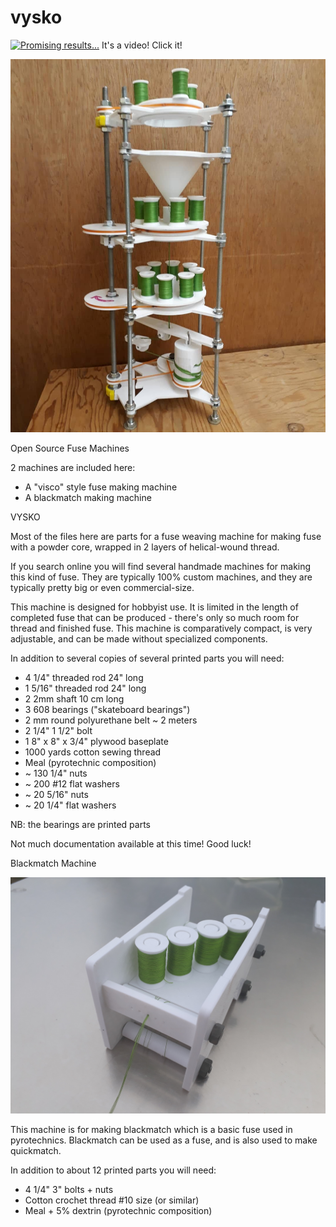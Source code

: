# vysko
[![Promising results...](https://img.youtube.com/vi/EKHszj4jTb0/0.jpg)](https://www.youtube.com/watch?v=EKHszj4jTb0) It's a video!  Click it!

![Vysko Version 1](https://github.com/jesseparker/vysko/blob/master/img/vysko.jpg?raw=true)

Open Source Fuse Machines

2 machines are included here:

- A "visco" style fuse making machine
- A blackmatch making machine

VYSKO

Most of the files here are parts for a fuse weaving machine for making fuse with a powder core, wrapped in 2 layers of helical-wound thread.

If you search online you will find several handmade machines for making this kind of fuse.  They are typically 100% custom machines, and they are typically pretty big or even commercial-size.

This machine is designed for hobbyist use.  It is limited in the length of completed fuse that can be produced - there's only so much room for thread and finished fuse.  This machine is comparatively compact, is very adjustable, and can be made without specialized components.

In addition to several copies of several printed parts you will need:

- 4 1/4" threaded rod 24" long
- 1 5/16" threaded rod 24" long
- 2 2mm shaft 10 cm long
- 3 608 bearings ("skateboard bearings")
- 2 mm round polyurethane belt ~ 2 meters
- 2 1/4" 1 1/2" bolt
- 1 8" x 8" x 3/4" plywood baseplate
- 1000 yards cotton sewing thread
- Meal (pyrotechnic composition)
- ~ 130 1/4" nuts
- ~ 200 #12 flat washers
- ~ 20 5/16" nuts
- ~ 20 1/4" flat washers

NB: the bearings are printed parts

Not much documentation available at this time!  Good luck!



Blackmatch Machine

![Blackmatch Version 1](https://github.com/jesseparker/vysko/blob/master/img/bm.jpg?raw=true)

This machine is for making blackmatch which is a basic fuse used in pyrotechnics.  Blackmatch can be used as a fuse, and is also used to make quickmatch.

In addition to about 12 printed parts you will need:

- 4 1/4" 3" bolts + nuts
- Cotton crochet thread #10 size (or similar)
- Meal + 5% dextrin (pyrotechnic composition)

